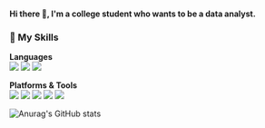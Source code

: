 
#### Hi there 👋, I'm a college student who wants to be a data analyst.


### 💪 My Skills
__Languages__  
<img src="https://img.shields.io/badge/Python-3776AB?style=flat-square&logo=Python&logoColor=white"/> <img src="https://img.shields.io/badge/R-276DC3?style=flat-square&logo=R&logoColor=white"/> <img src="https://img.shields.io/badge/MySQL-4479A1?style=flat-square&logo=MySQL&logoColor=white"/>

__Platforms & Tools__  
<img src="https://img.shields.io/badge/Linux-FCC624?style=flat-square&logo=Linux&logoColor=white"/> <img src="https://img.shields.io/badge/Oracle-F80000?style=flat-square&logo=Oracle&logoColor=white"/> <img src="https://img.shields.io/badge/Notion-000000?style=flat-square&logo=Notion&logoColor=white"/>  <img src="https://img.shields.io/badge/SPSS-052FAD?style=flat-square&logo=IBM&logoColor=white"/> <img src="https://img.shields.io/badge/Excel-217346?style=flat-square&logo=Microsoft Excel&logoColor=white"/>

![Anurag's GitHub stats](https://github-readme-stats.vercel.app/api?username=sjsjlee&show_icons=true&theme=radical)
